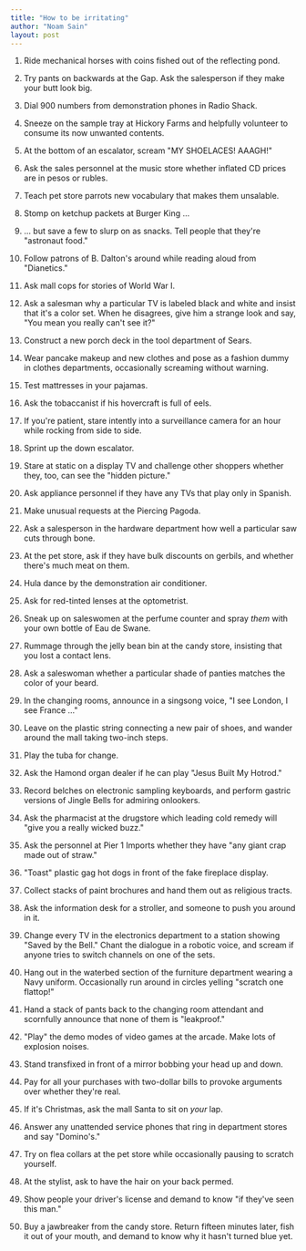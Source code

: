 ```yaml
---
title: "How to be irritating"
author: "Noam Sain"
layout: post
---
```


1. Ride mechanical horses with coins fished out of the reflecting pond.

2. Try pants on backwards at the Gap. Ask the salesperson if they make your butt look big.

3. Dial 900 numbers from demonstration phones in Radio Shack.

4. Sneeze on the sample tray at Hickory Farms and helpfully volunteer to consume its now unwanted contents.

5. At the bottom of an escalator, scream "MY SHOELACES! AAAGH!"

6. Ask the sales personnel at the music store whether inflated CD prices are in pesos or rubles.

7. Teach pet store parrots new vocabulary that makes them unsalable.

8. Stomp on ketchup packets at Burger King …

9. … but save a few to slurp on as snacks. Tell people that they're "astronaut food."

10. Follow patrons of B. Dalton's around while reading aloud from "Dianetics."

11. Ask mall cops for stories of World War I.

12. Ask a salesman why a particular TV is labeled black and white and insist that it's a color set. When he disagrees, give him a strange look and say, "You mean you really can't see it?"

13. Construct a new porch deck in the tool department of Sears.

14. Wear pancake makeup and new clothes and pose as a fashion dummy in clothes departments, occasionally screaming without warning.

15. Test mattresses in your pajamas.

16. Ask the tobaccanist if his hovercraft is full of eels.

17. If you're patient, stare intently into a surveillance camera for an hour while rocking from side to side.

18. Sprint up the down escalator.

19. Stare at static on a display TV and challenge other shoppers whether they, too, can see the "hidden picture."

20. Ask appliance personnel if they have any TVs that play only in Spanish.

21. Make unusual requests at the Piercing Pagoda.

22. Ask a salesperson in the hardware department how well a particular saw cuts through bone.

23. At the pet store, ask if they have bulk discounts on gerbils, and whether there's much meat on them.

24. Hula dance by the demonstration air conditioner.

25. Ask for red-tinted lenses at the optometrist.

26. Sneak up on saleswomen at the perfume counter and spray *them* with your own bottle of Eau de Swane.

27. Rummage through the jelly bean bin at the candy store, insisting that you lost a contact lens.

28. Ask a saleswoman whether a particular shade of panties matches the color of your beard.

29. In the changing rooms, announce in a singsong voice, "I see London, I see France …"

30. Leave on the plastic string connecting a new pair of shoes, and wander around the mall taking two-inch steps.

31. Play the tuba for change.

32. Ask the Hamond organ dealer if he can play "Jesus Built My Hotrod."

33. Record belches on electronic sampling keyboards, and perform gastric versions of Jingle Bells for admiring onlookers.

34. Ask the pharmacist at the drugstore which leading cold remedy will "give you a really wicked buzz."

35. Ask the personnel at Pier 1 Imports whether they have "any giant crap made out of straw."

36. "Toast" plastic gag hot dogs in front of the fake fireplace display.

37. Collect stacks of paint brochures and hand them out as religious tracts.

38. Ask the information desk for a stroller, and someone to push you around in it.

39. Change every TV in the electronics department to a station showing "Saved by the Bell." Chant the dialogue in a robotic voice, and scream if anyone tries to switch channels on one of the sets.

40. Hang out in the waterbed section of the furniture department wearing a Navy uniform. Occasionally run around in circles yelling "scratch one flattop!"

41. Hand a stack of pants back to the changing room attendant and scornfully announce that none of them is "leakproof."

42. "Play" the demo modes of video games at the arcade. Make lots of explosion noises.

43. Stand transfixed in front of a mirror bobbing your head up and down.

44. Pay for all your purchases with two-dollar bills to provoke arguments over whether they're real.

45. If it's Christmas, ask the mall Santa to sit on *your* lap.

46. Answer any unattended service phones that ring in department stores and say "Domino's."

47. Try on flea collars at the pet store while occasionally pausing to scratch yourself.

48. At the stylist, ask to have the hair on your back permed.

49. Show people your driver's license and demand to know "if they've seen this man."

50. Buy a jawbreaker from the candy store. Return fifteen minutes later, fish it out of your mouth, and demand to know why it hasn't turned blue yet.
